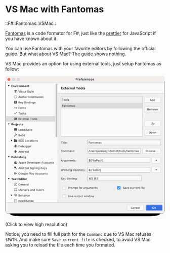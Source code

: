 # VS Mac with Fantomas

::F#::Fantomas::VSMac::

[Fantomas](https://github.com/fsprojects/fantomas) is a code formator for F#, just like the [prettier](https://prettier.io) for JavaScript if you have known about it.

You can use Fantomas with your favorite editors by following the official guide. But what about VS Mac? The guide shows nothing.

VS Mac provides an option for using external tools, just setup Fantomas as follow:

[![Fantomas Setup](/assets/til/2021-04-19-fantomas.gif)](/assets/til/2021-04-19-fantomas.png)

(Click to view high resolution)

Notice, you need to fill full path for the `Command` due to VS Mac refuses `$PATH`. And make sure `Save current file` is checked, to avoid VS Mac asking you to reload the file each time you formated.